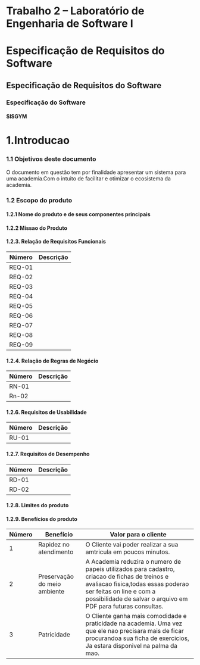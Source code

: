 
# Trabalho 2 – Laboratório de Engenharia de Software I

# Especificação de Requisitos do Software

 
## Especificação de Requisitos do Software

### Especificação do Software
#### SISGYM
# 1.Introducao
### 1.1 Objetivos deste documento
O documento em questão tem por finalidade apresentar um sistema para uma academia.Com o intuito de facilitar e otimizar o ecosistema da academia.
### 1.2 Escopo do produto
#### 1.2.1	Nome do produto e de seus componentes principais


#### 1.2.2	Missao do Produto



#### 1.2.3.	Relação de Requisitos Funcionais

Número   | Descrição
--------- | ------
REQ-01 | 
REQ-02 | 
REQ-03 | 
REQ-04 | 
REQ-05 | 
REQ-06 | 
REQ-07  | 
REQ-08 | 
REQ-09 | 


#### 1.2.4.	Relação de Regras de Negócio
Número   | Descrição
--------- | ------
RN-01 | 
Rn-02 |

#### 1.2.6.	Requisitos de Usabilidade
Número  |	Descrição
--------- | ------
RU-01|

#### 1.2.7.	Requisitos de Desempenho
Número  |	Descrição
--------- | ------
RD-01	|
RD-02	|
#### 1.2.8.	Limites do produto


#### 1.2.9.	Benefícios do produto

Número |	Benefício |	Valor para o cliente
--------- | ------ | ------
1| 		Rapidez no atendimento| 	O Cliente vai poder realizar a sua amtricula em poucos minutos. |
2	| 	Preservação do meio ambiente | A Academia reduzira o numero de papeis utilizados para cadastro, criacao de fichas de treinos e avaliacao fisica,todas essas poderao ser feitas on line e com a possibilidade de salvar o arquivo em PDF para futuras consultas.
3	|  Patricidade	| O Cliente ganha mais comodidade e praticidade na academia. Uma vez que ele nao precisara mais de ficar procurandoa sua ficha de exercicios, Ja estara disponivel na palma da mao.

